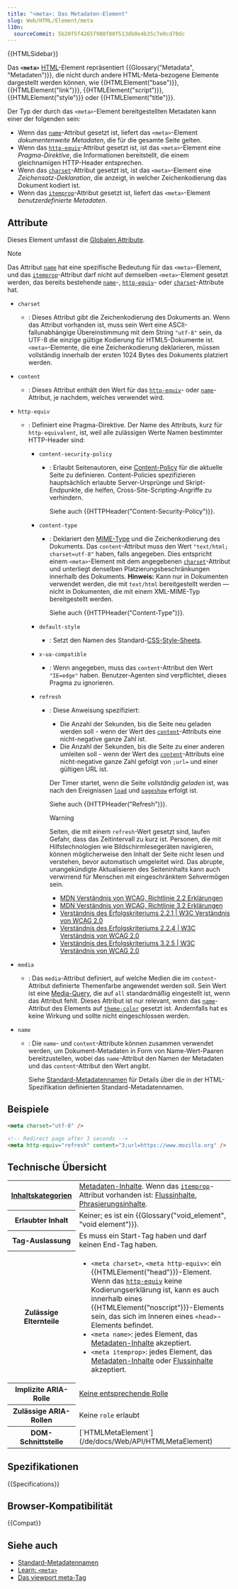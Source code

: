 ```yaml
---
title: "<meta>: Das Metadaten-Element"
slug: Web/HTML/Element/meta
l10n:
  sourceCommit: 5b20f5f4265f988f80f513db0e4b35c7e0cd70dc
---
```


{{HTMLSidebar}}

Das **`<meta>`** [HTML](/de/docs/Web/HTML)-Element repräsentiert {{Glossary("Metadata", "Metadaten")}}, die nicht durch andere HTML-Meta-bezogene Elemente dargestellt werden können, wie {{HTMLElement("base")}}, {{HTMLElement("link")}}, {{HTMLElement("script")}}, {{HTMLElement("style")}} oder {{HTMLElement("title")}}.

Der Typ der durch das `<meta>`-Element bereitgestellten Metadaten kann einer der folgenden sein:

- Wenn das [`name`](#name)-Attribut gesetzt ist, liefert das `<meta>`-Element _dokumentenweite Metadaten_, die für die gesamte Seite gelten.
- Wenn das [`http-equiv`](#http-equiv)-Attribut gesetzt ist, ist das `<meta>`-Element eine _Pragma-Direktive_, die Informationen bereitstellt, die einem gleichnamigen HTTP-Header entsprechen.
- Wenn das [`charset`](#charset)-Attribut gesetzt ist, ist das `<meta>`-Element eine _Zeichensatz-Deklaration_, die anzeigt, in welcher Zeichenkodierung das Dokument kodiert ist.
- Wenn das [`itemprop`](/de/docs/Web/HTML/Global_attributes/itemprop)-Attribut gesetzt ist, liefert das `<meta>`-Element _benutzerdefinierte Metadaten_.

## Attribute

Dieses Element umfasst die [Globalen Attribute](/de/docs/Web/HTML/Global_attributes).

> [!NOTE]
> Das Attribut [`name`](#name) hat eine spezifische Bedeutung für das `<meta>`-Element, und das [`itemprop`](/de/docs/Web/HTML/Global_attributes/itemprop)-Attribut darf nicht auf demselben `<meta>`-Element gesetzt werden, das bereits bestehende [`name`](#name)-, [`http-equiv`](#http-equiv)- oder [`charset`](#charset)-Attribute hat.

- `charset`
  - : Dieses Attribut gibt die Zeichenkodierung des Dokuments an. Wenn das Attribut vorhanden ist, muss sein Wert eine ASCII-fallunabhängige Übereinstimmung mit dem String `"utf-8"` sein, da UTF-8 die einzige gültige Kodierung für HTML5-Dokumente ist. `<meta>`-Elemente, die eine Zeichenkodierung deklarieren, müssen vollständig innerhalb der ersten 1024 Bytes des Dokuments platziert werden.
- `content`
  - : Dieses Attribut enthält den Wert für das [`http-equiv`](#http-equiv)- oder [`name`](#name)-Attribut, je nachdem, welches verwendet wird.
- `http-equiv`

  - : Definiert eine Pragma-Direktive. Der Name des Attributs, kurz für `http-equivalent`, ist, weil alle zulässigen Werte Namen bestimmter HTTP-Header sind:

    - `content-security-policy`

      - : Erlaubt Seitenautoren, eine [Content-Policy](/de/docs/Web/HTTP/Headers/Content-Security-Policy) für die aktuelle Seite zu definieren. Content-Policies spezifizieren hauptsächlich erlaubte Server-Ursprünge und Skript-Endpunkte, die helfen, Cross-Site-Scripting-Angriffe zu verhindern.

        Siehe auch {{HTTPHeader("Content-Security-Policy")}}.

    - `content-type`

      - : Deklariert den [MIME-Type](/de/docs/Web/HTTP/MIME_types) und die Zeichenkodierung des Dokuments. Das `content`-Attribut muss den Wert `"text/html; charset=utf-8"` haben, falls angegeben. Dies entspricht einem `<meta>`-Element mit dem angegebenen [`charset`](#charset)-Attribut und unterliegt denselben Platzierungsbeschränkungen innerhalb des Dokuments. **Hinweis:** Kann nur in Dokumenten verwendet werden, die mit `text/html` bereitgestellt werden — nicht in Dokumenten, die mit einem XML-MIME-Typ bereitgestellt werden.

        Siehe auch {{HTTPHeader("Content-Type")}}.

    - `default-style`

      - : Setzt den Namen des Standard-[CSS-Style-Sheets](/de/docs/Web/CSS).

    - `x-ua-compatible`

      - : Wenn angegeben, muss das `content`-Attribut den Wert `"IE=edge"` haben. Benutzer-Agenten sind verpflichtet, dieses Pragma zu ignorieren.

    - `refresh`

      - : Diese Anweisung spezifiziert:

        - Die Anzahl der Sekunden, bis die Seite neu geladen werden soll - wenn der Wert des [`content`](#content)-Attributs eine nicht-negative ganze Zahl ist.
        - Die Anzahl der Sekunden, bis die Seite zu einer anderen umleiten soll - wenn der Wert des [`content`](#content)-Attributs eine nicht-negative ganze Zahl gefolgt von `;url=` und einer gültigen URL ist.

        Der Timer startet, wenn die Seite _vollständig geladen_ ist, was nach den Ereignissen [`load`](/de/docs/Web/API/Window/load_event) und [`pageshow`](/de/docs/Web/API/Window/pageshow_event) erfolgt ist.

        Siehe auch {{HTTPHeader("Refresh")}}.

        > [!WARNING]
        >
        > Seiten, die mit einem `refresh`-Wert gesetzt sind, laufen Gefahr, dass das Zeitintervall zu kurz ist. Personen, die mit Hilfstechnologien wie Bildschirmlesegeräten navigieren, können möglicherweise den Inhalt der Seite nicht lesen und verstehen, bevor automatisch umgeleitet wird. Das abrupte, unangekündigte Aktualisieren des Seiteninhalts kann auch verwirrend für Menschen mit eingeschränktem Sehvermögen sein.
        >
        > - [MDN Verständnis von WCAG, Richtlinie 2.2 Erklärungen](/de/docs/Web/Accessibility/Understanding_WCAG/Operable#guideline_2.2_—_enough_time_provide_users_enough_time_to_read_and_use_content)
        > - [MDN Verständnis von WCAG, Richtlinie 3.2 Erklärungen](/de/docs/Web/Accessibility/Understanding_WCAG/Understandable#guideline_3.2_—_predictable_make_web_pages_appear_and_operate_in_predictable_ways)
        > - [Verständnis des Erfolgskriteriums 2.2.1 | W3C Verständnis von WCAG 2.0](https://www.w3.org/TR/UNDERSTANDING-WCAG20/time-limits-required-behaviors.html)
        > - [Verständnis des Erfolgskriteriums 2.2.4 | W3C Verständnis von WCAG 2.0](https://www.w3.org/TR/UNDERSTANDING-WCAG20/time-limits-postponed.html)
        > - [Verständnis des Erfolgskriteriums 3.2.5 | W3C Verständnis von WCAG 2.0](https://www.w3.org/TR/UNDERSTANDING-WCAG20/consistent-behavior-no-extreme-changes-context.html)

- `media`

  - : Das `media`-Attribut definiert, auf welche Medien die im `content`-Attribut definierte Themenfarbe angewendet werden soll. Sein Wert ist eine [Media-Query](/de/docs/Web/CSS/CSS_media_queries/Using_media_queries), die auf `all` standardmäßig eingestellt ist, wenn das Attribut fehlt. Dieses Attribut ist nur relevant, wenn das [`name`](/de/docs/Web/HTML/Element/meta/name)-Attribut des Elements auf [`theme-color`](/de/docs/Web/HTML/Element/meta/name/theme-color) gesetzt ist. Andernfalls hat es keine Wirkung und sollte nicht eingeschlossen werden.

- `name`

  - : Die `name`- und `content`-Attribute können zusammen verwendet werden, um Dokument-Metadaten in Form von Name-Wert-Paaren bereitzustellen, wobei das `name`-Attribut den Namen der Metadaten und das `content`-Attribut den Wert angibt.

    Siehe [Standard-Metadatennamen](/de/docs/Web/HTML/Element/meta/name) für Details über die in der HTML-Spezifikation definierten Standard-Metadatennamen.

## Beispiele

```html
<meta charset="utf-8" />

<!-- Redirect page after 3 seconds -->
<meta http-equiv="refresh" content="3;url=https://www.mozilla.org" />
```

## Technische Übersicht

<table class="properties">
  <tbody>
    <tr>
      <th>
        <a href="/de/docs/Web/HTML/Content_categories"
          >Inhaltskategorien</a
        >
      </th>
      <td>
        <a href="/de/docs/Web/HTML/Content_categories#metadata_content"
          >Metadaten-Inhalte</a
        >. Wenn das <a href="/de/docs/Web/HTML/Global_attributes/itemprop"><code>itemprop</code></a>-Attribut vorhanden ist:
        <a href="/de/docs/Web/HTML/Content_categories#flow_content"
          >Flussinhalte</a
        >,
        <a href="/de/docs/Web/HTML/Content_categories#phrasing_content"
          >Phrasierungsinhalte</a
        >.
      </td>
    </tr>
    <tr>
      <th>Erlaubter Inhalt</th>
      <td>Keiner; es ist ein {{Glossary("void_element", "void element")}}.</td>
    </tr>
    <tr>
      <th>Tag-Auslassung</th>
      <td>Es muss ein Start-Tag haben und darf keinen End-Tag haben.</td>
    </tr>
    <tr>
      <th>Zulässige Elternteile</th>
      <td>
        <ul>
          <li>
            <code>&#x3C;meta charset></code>,
            <code>&#x3C;meta http-equiv></code>: ein
            {{HTMLElement("head")}}-Element. Wenn das
            <a href="#http-equiv"><code>http-equiv</code></a> keine
            Kodierungserklärung ist, kann es auch innerhalb eines
            {{HTMLElement("noscript")}}-Elements sein, das sich im Inneren eines
            <code>&#x3C;head></code>-Elements befindet.
          </li>
          <li>
            <code>&#x3C;meta name></code>: jedes Element, das
            <a
              href="/de/docs/Web/HTML/Content_categories#metadata_content"
              >Metadaten-Inhalte</a
            > akzeptiert.
          </li>
          <li>
            <code>&#x3C;meta itemprop></code>: jedes Element, das
            <a
              href="/de/docs/Web/HTML/Content_categories#metadata_content"
              >Metadaten-Inhalte</a
            >
            oder
            <a href="/de/docs/Web/HTML/Content_categories#flow_content"
              >Flussinhalte</a
            > akzeptiert.
          </li>
        </ul>
      </td>
    </tr>
    <tr>
      <th scope="row">Implizite ARIA-Rolle</th>
      <td>
        <a href="https://www.w3.org/TR/html-aria/#dfn-no-corresponding-role"
          >Keine entsprechende Rolle</a
        >
      </td>
    </tr>
    <tr>
      <th scope="row">Zulässige ARIA-Rollen</th>
      <td>Keine <code>role</code> erlaubt</td>
    </tr>
    <tr>
      <th>DOM-Schnittstelle</th>
      <td>[`HTMLMetaElement`](/de/docs/Web/API/HTMLMetaElement)</td>
    </tr>
  </tbody>
</table>

## Spezifikationen

{{Specifications}}

## Browser-Kompatibilität

{{Compat}}

## Siehe auch

- [Standard-Metadatennamen](/de/docs/Web/HTML/Element/meta/name)
- [Learn: `<meta>`](/de/docs/Learn_web_development/Core/Structuring_content/Webpage_metadata#metadata_the_meta_element)
- [Das viewport meta-Tag](/de/docs/Web/HTML/Viewport_meta_tag)
